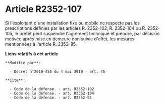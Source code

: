 # Article R2352-107

Si l'exploitant d'une installation fixe ou mobile ne respecte pas les prescriptions définies par les articles R. 2352-102, R.
2352-104 ou R. 2352-105, le préfet peut suspendre l'agrément technique et prendre, par décision motivée après mise en demeure
non suivie d'effet, les mesures mentionnées à l'article R. 2352-95.

**Liens relatifs à cet article**

	**Modifié par**:

	  - Décret n°2010-455 du 4 mai 2010 - art. 45

	**Cite**:

	  - Code de la défense. - art. R2352-102
	  - Code de la défense. - art. R2352-104
	  - Code de la défense. - art. R2352-95
